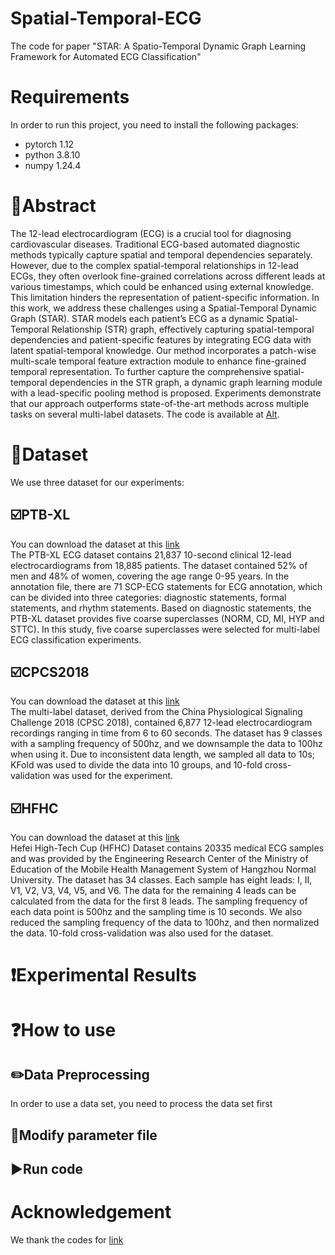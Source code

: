 # Spatial-Temporal-ECG
The code for paper "STAR: A Spatio-Temporal Dynamic Graph Learning Framework for Automated ECG Classification"
# Requirements
In order to run this project, you need to install the following packages:
* pytorch 1.12
* python 3.8.10
* numpy 1.24.4

# :partying_face:Abstract
The 12-lead electrocardiogram (ECG) is a crucial tool for diagnosing cardiovascular diseases. Traditional ECG-based automated diagnostic methods typically capture spatial and temporal dependencies separately. However, due to the complex spatial-temporal relationships in 12-lead ECGs, they often overlook fine-grained correlations across different leads at various timestamps, which could be enhanced using external knowledge. This limitation hinders the representation of patient-specific information. In this work, we address these challenges using a Spatial-Temporal Dynamic Graph (STAR). STAR models each patient’s ECG as a dynamic Spatial-Temporal Relationship (STR) graph, effectively capturing spatial-temporal dependencies and patient-specific features by integrating ECG data with latent spatial-temporal knowledge. Our method incorporates a patch-wise multi-scale temporal feature extraction module to enhance fine-grained temporal representation. To further capture the comprehensive spatial-temporal dependencies in the STR graph, a dynamic graph learning module with a lead-specific pooling method is proposed. Experiments demonstrate that our approach outperforms state-of-the-art methods across multiple tasks on several multi-label datasets. The code is available at [Alt](https://github.com/Aires2019/Spatial-Temporal-ECG "code").

# :triangular_flag_on_post:Dataset
We use three dataset for our experiments:
## :ballot_box_with_check:PTB-XL
You can download the dataset at this [link](https://physionet.org/content/ptb-xl/1.0.3/)<br>
The PTB-XL ECG dataset contains 21,837 10-second clinical 12-lead electrocardiograms from 18,885 patients. The dataset contained 52% of men and 48% of women, covering the age range 0-95 years. In the annotation file, there are 71 SCP-ECG statements for ECG annotation, which can be divided into three categories: diagnostic statements, formal statements, and rhythm statements. Based on diagnostic statements, the PTB-XL dataset provides five coarse superclasses (NORM, CD, MI, HYP and STTC). In this study, five coarse superclasses were selected for multi-label ECG classification experiments. 
## :ballot_box_with_check:CPCS2018
You can download the dataset at this [link](http://2018.icbeb.org/Challenge.html)<br>
The multi-label dataset, derived from the China Physiological Signaling Challenge 2018 (CPSC 2018), contained 6,877 12-lead electrocardiogram recordings ranging in time from 6 to 60 seconds. The dataset has 9 classes with a sampling frequency of 500hz, and we downsample the data to 100hz when using it. Due to inconsistent data length, we sampled all data to 10s; KFold was used to divide the data into 10 groups, and 10-fold cross-validation was used for the experiment.
## :ballot_box_with_check:HFHC
You can download the dataset at this [link](https://tianchi.aliyun.com/competition/entrance/231754/information)<br>
Hefei High-Tech Cup (HFHC) Dataset contains 20335 medical ECG samples and was provided by the Engineering Research Center of the Ministry of Education of the Mobile Health Management System of Hangzhou Normal University. The dataset has 34 classes. Each sample has eight leads: I, II, V1, V2, V3, V4, V5, and V6. The data for the remaining 4 leads can be calculated from the data for the first 8 leads. The sampling frequency of each data point is 500hz and the sampling time is 10 seconds. We also reduced the sampling frequency of the data to 100hz, and then normalized the data. 10-fold cross-validation was also used for the dataset.

# :exclamation:Experimental Results

# :question:How to use
## :pencil2:Data Preprocessing
In order to use a data set, you need to process the data set first
## :page_with_curl:Modify parameter file
## :arrow_forward:Run code 

# Acknowledgement
We thank the codes for [link](https://github.com/Frank-Wang-oss/FCSTGNN)

